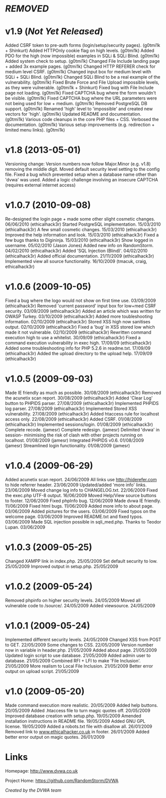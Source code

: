 ***REMOVED***
=======================

v1.9 (*Not Yet Released*)
======

Added CSRF token to pre-auth forms (login/setup/security pages). (g0tmi1k + Shinkurt)
Added HTTPOnly cookie flag on high levels. (g0tmi1k)
Added PDO for the high (now impossible) examples in SQLi & SQLi Blind. (g0tmi1k)
Added system check to setup. (g0tmi1k)
Changed File Include landing page + added 3x example pages. (g0tmi1k)
Changed HTTP REFERER check for medium level CSRF. (g0tmi1k)
Changed input box for medium level with SQLi + SQLi Blind. (g0tmi1k)
Changed SQLi Blind to be a real example of the vulnerability. (g0tmi1k)
Fixed Brute Force and File Upload impossible levels, as they were vulnerable. (g0tmi1k + Shinkurt)
Fixed bug with File Include page not loading. (g0tmi1k)
Fixed CAPTCHA bug where the form wouldn't be visible. (g0tmi1k)
Fixed CAPTCHA bug where the URL parameters were not being used for low + medium. (g0tmi1k)
Removed PostgreSQL DB support. (g0tmi1k)
Renamed 'high' level to 'impossible' and created new vectors for 'high'. (g0tmi1k)
Updated README and documentation. (g0tmi1k)
Various code cleanups in the core PHP files + CSS. Verbosed the documentation. (g0tmi1k)
Various setup improvements (e.g. redirection + limited menu links). (g0tmi1k)

v1.8 (2013-05-01)
======

Versioning change: Version numbers now follow Major.Minor (e.g. v1.8) removing the middle digit.
Moved default security level setting to the config file.
Fixed a bug which prevented setup when a database name other than 'dvwa' was used.
Added a logic challenge involving an insecure CAPTCHA (requires external internet access)

v1.0.7 (2010-09-08)
======

Re-designed the login page + made some other slight cosmetic changes. 06/06/2010 (ethicalhack3r)
Started PostgreSQL implementation. 15/03/2010 (ethicalhack3r)
A few small cosmetic changes. 15/03/2010 (ethicalhack3r)
Improved the help information and look. 15/03/2010 (ethicalhack3r)
Fixed a few bugs thanks to Digininja. 15/03/2010 (ethicalhack3r)
Show logged in username. 05/02/2010 (Jason Jones)
Added new info on RandomStorm. 04/02/2010 (ethicalhack3r)
Added 'SQL Injection (Blind)'. 04/02/2010 (ethicalhack3r)
Added official documentation. 21/11/2009 (ethicalhack3r)
Implemented view all source functionality. 16/10/2009 (tmacuk, craig, ethicalhack3r)

v1.0.6 (2009-10-05)
======

Fixed a bug where the logo would not show on first time use. 03/09/2009 (ethicalhack3r)
Removed 'current password' input box for low+med CSRF security. 03/09/2009 (ethicalhack3r)
Added an article which was written for OWASP Turkey. 03/10/2009 (ethicalhack3r)
Added more toubleshooting information. 02/10/2009 (ethicalhack3r)
Stored XSS high now sanitises output. 02/10/2009 (ethicalhack3r)
Fixed a 'bug' in XSS stored low which made it not vulnerable. 02/10/2009 (ethicalhack3r)
Rewritten command execution high to use a whitelist. 30/09/09 (ethicalhack3r)
Fixed a command execution vulnerability in exec high. 17/09/09 (ethicalhack3r)
Added some troubleshooting info for PHP 5.2.6 in readme.txt. 17/09/09 (ethicalhack3r)
Added the upload directory to the upload help. 17/09/09 (ethicalhack3r)

v1.0.5 (2009-09-03)
======

Made IE friendly as much as possible. 30/08/2009 (ethicalhack3r)
Removed the acunetix scan report. 30/08/2009 (ethicalhack3r)
Added 'Clear Log' button to PHPIDS parser. 27/08/2009 (ethicalhack3r)
Implemented PHPIDS log parser. 27/08/2009 (ethicalhack3r)
Implemented Stored XSS vulnerability. 27/08/2009 (ethicalhack3r)
Added htaccess rule for localhost access only. 22/08/2009 (ethicalhack3r)
Added CSRF. 01/08/2009 (ethicalhack3r)
Implemented sessions/login. 01/08/2009 (ethicalhack3r)
Complete recode. (jamesr)
Complete redesign. (jamesr)
Delimited 'dvwa' in session- minimising the risk of clash with other projects running on localhost. 01/08/2009 (jamesr)
Integrated PHPIDS v0.6. 01/08/2009 (jamesr)
Streamlined login functionality. 01/08/2009 (jamesr)

v1.0.4 (2009-06-29)
======

Added acunetix scan report. 24/06/2009
All links use http://hiderefer.com to hide referrer header. 23/06/2009
Updated/added 'more info' links. 23/06/2009
Moved change log info to CHANGELOG.txt. 22/06/2009
Fixed the exec.php UTF-8 output. 16/06/2009
Moved Help/View source buttons to footer. 12/06/2009
Fixed phpInfo bug. 12/06/2009
Made dvwa IE friendly. 11/06/2009
Fixed html bugs. 11/06/2009
Added more info to about page. 03/06/2009
Added pictures for the users. 03/06/2009
Fixed typos on the welcome page. 03/06/2009
Improved README.txt and fixed typos. 03/06/2009
Made SQL injection possible in sqli_med.php. Thanks to Teodor Lupan. 03/06/2009

v1.0.3 (2009-05-25)
======

Changed XAMPP link in index.php. 25/05/2009
Set default security to low. 25/05/2009
Improved output in setup.php. 25/05/2009

v1.0.2 (2009-05-24)
======

Removed phpinfo on higher security levels. 24/05/2009
Moved all vulnerable code to /source/. 24/05/2009
Added viewsource. 24/05/2009

v1.0.1 (2009-05-24)
======

Implemented different security levels. 24/05/2009
Changed XSS from POST to GET. 22/05/2009
Some changes to CSS. 22/05/2009
Version number now in variable in header.php. 21/05/2009
Added about page. 21/05/2009
Updated login script to use database. 21/05/2009
Added admin user to database. 21/05/2009
Combined RFI + LFI to make 'File Inclusion'. 21/05/2009
More realism to Local File Inclusion. 21/05/2009
Better error output on upload script. 21/05/2009

v1.0 (2009-05-20)
====

Made command execution more realistic. 20/05/2009
Added help buttons. 20/05/2009
Added .htaccess file to turn magic quotes off. 20/05/2009
Improved database creation with setup.php. 19/05/2009
Amended installation instructions in README file. 19/05/2009
Added GNU GPL license. 19/05/2009
Added a robots.txt file with disallow all. 26/01/2009
Removed link to www.ethicalhacker.co.uk in footer. 26/01/2009
Added better error output on magic quotes. 26/01/2009


Links
=====

Homepage: http://www.dvwa.co.uk

Project Home: https://github.com/RandomStorm/DVWA

*Created by the DVWA team*
